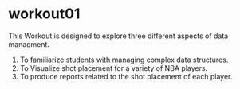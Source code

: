 # workout01

This Workout is designed to explore three different aspects of data managment.

1. To familiarize students with managing complex data structures.
2. To Visualize shot placement for a variety of NBA players.
3. To produce reports related to the shot placement of each player.
